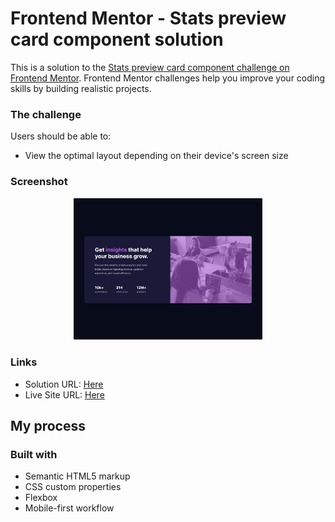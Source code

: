 # Frontend Mentor - Stats preview card component solution

This is a solution to the [Stats preview card component challenge on Frontend Mentor](https://www.frontendmentor.io/challenges/stats-preview-card-component-8JqbgoU62). Frontend Mentor challenges help you improve your coding skills by building realistic projects.

### The challenge

Users should be able to:

- View the optimal layout depending on their device's screen size

### Screenshot

<p align="center" width="100%">
  <img width="60%" src="./images/screenshot.png">
</p>

### Links

- Solution URL: [Here](https://www.frontendmentor.io/challenges/stats-preview-card-component-8JqbgoU62)
- Live Site URL: [Here](https://robertzelic.github.io/stats-preview-card-component-solution)

## My process

### Built with

- Semantic HTML5 markup
- CSS custom properties
- Flexbox
- Mobile-first workflow
